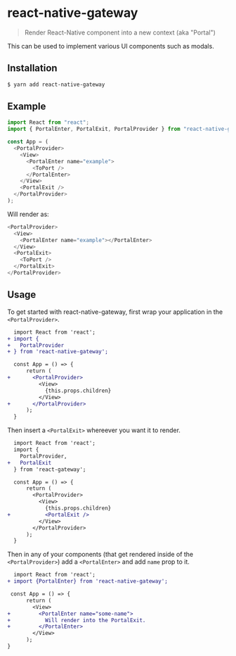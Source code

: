 # react-native-gateway

> Render React-Native component into a new context (aka "Portal")

This can be used to implement various UI components such as modals.

## Installation

```sh
$ yarn add react-native-gateway
```

## Example

```js
import React from "react";
import { PortalEnter, PortalExit, PortalProvider } from "react-native-gateway";

const App = (
  <PortalProvider>
    <View>
      <PortalEnter name="example">
        <ToPort />
      </PortalEnter>
    </View>
    <PortalExit />
  </PortalProvider>
);
```

Will render as:

```js
<PortalProvider>
  <View>
    <PortalEnter name="example"></PortalEnter>
  </View>
  <PortalExit>
    <ToPort />
  </PortalExit>
</PortalProvider>
```

## Usage

To get started with react-native-gateway, first wrap your application in the
`<PortalProvider>`.

```diff
  import React from 'react';
+ import {
+   PortalProvider
+ } from 'react-native-gateway';

  const App = () => {
      return (
+       <PortalProvider>
          <View>
            {this.props.children}
          </View>
+       </PortalProvider>
      );
  }
```

Then insert a `<PortalExit>` whereever you want it to render.

```diff
  import React from 'react';
  import {
    PortalProvider,
+   PortalExit
  } from 'react-gateway';

  const App = () => {
      return (
        <PortalProvider>
          <View>
            {this.props.children}
+           <PortalExit />
          </View>
        </PortalProvider>
      );
  }
```

Then in any of your components (that get rendered inside of the
`<PortalProvider>`) add a `<PortalEnter>` and add `name` prop to it.

```diff
  import React from 'react';
+ import {PortalEnter} from 'react-native-gateway';

 const App = () => {
      return (
        <View>
+         <PortalEnter name="some-name">
+           Will render into the PortalExit.
+         </PortalEnter>
        </View>
      );
}
```
